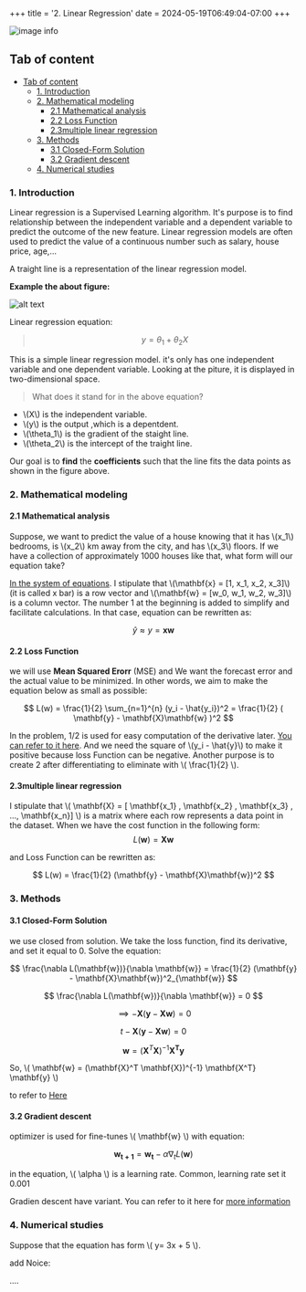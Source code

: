 +++
title = '2. Linear Regression'
date = 2024-05-19T06:49:04-07:00
+++
<!-- this is a code block for using mathematical symbols -->
<script src="https://polyfill.io/v3/polyfill.min.js?features=es6"></script>
<script id="MathJax-script" async src="https://cdn.jsdelivr.net/npm/mathjax@3/es5/tex-mml-chtml.js"></script>

<!-- This part includes the Javascript file -->
<script type="text/javascript" id="MathJax-script" async
  src="https://cdn.jsdelivr.net/npm/mathjax@3/es5/tex-mml-chtml.js">
</script>

<!-- this part configures it -->
<script type="text/x-mathjax-config">
MathJax.Hub.Config({
  tex2jax: {
    inlineMath: [['\\(','\\)']],
    displayMath: [['$$','$$'], ['\[','\]']],
    processEscapes: true,
    processEnvironments: true,
    skipTags: ['script', 'noscript', 'style', 'textarea', 'pre'],
    TeX: { equationNumbers: { autoNumber: "AMS" },
         extensions: ["AMSmath.js", "AMSsymbols.js"] }
  }
});
</script>


![image info](/images/2linear-regression-Head.png "Linear regression")

## Tab of content
- [Tab of content](#tab-of-content)
  - [1. Introduction](#1-introduction)
  - [2. Mathematical modeling](#2-mathematical-modeling)
    - [2.1 Mathematical analysis](#21-mathematical-analysis)
    - [2.2 Loss Function](#22-loss-function)
    - [2.3multiple linear regression](#23multiple-linear-regression)
  - [3. Methods](#3-methods)
    - [3.1 Closed-Form Solution](#31-closed-form-solution)
    - [3.2 Gradient descent](#32-gradient-descent)
  - [4. Numerical studies](#4-numerical-studies)

<!-- headings -->
<a id="Introduction"></a>
### 1. Introduction


Linear regression is a Supervised Learning algorithm. It's purpose is to find relationship between
the independent variable and a dependent variable to predict the outcome of the new feature. Linear regression models are often used to predict the value of a continuous number such as salary, house price, age,...

A traight line is a representation of the linear regression model.

**Example the about figure:**

![alt text](/images/2LinearRegression.png "Title")

  

<a id="equationone" style="text-decoration:none">Linear regression equation: </a>
> $$y = \theta_1 + \theta_2X $$  


This is a simple linear regression model. it's only has one independent variable and one dependent variable. Looking at the piture, it is displayed in two-dimensional space.

>What does it stand for in the above equation?
  - \\(X\\) is the independent variable.
  - \\(y\\) is the output ,which is a depentdent.
  - \\(\theta_1\\) is the gradient of the staight line.
  - \\(\theta_2\\) is the intercept of the traight line.


Our goal is to **find** the **coefficients** such that the line fits the data points as shown in the figure above.
<a id="Mathematical"></a>
### 2. Mathematical modeling


#### 2.1 Mathematical analysis
Suppose, we want to predict the value of a house knowing that it has \\(x_1\\) bedrooms, is \\(x_2\\) km away from the city, and has \\(x_3\\) floors. If we have a collection of approximately 1000 houses like that, what form will our equation take?

[In the system of equations](#equationone). I stipulate that \\(\mathbf{x} = [1, x_1, x_2, x_3]\\) (it is called x bar) is a row vector and \\(\mathbf{w} = [w_0, w_1, w_2, w_3]\\) is a column vector. The number 1 at the beginning is added to simplify and facilitate calculations. In that case, equation can be rewritten as:


<!-- https://www.baeldung.com/cs/latex-bold-math-symbols -->

$$
  \hat{y} \approx y= \mathbf{x} \mathbf{w}
$$

#### 2.2 Loss Function
we will use **Mean Squared Erorr** (MSE) and
We want the forecast error and the actual value to be minimized. In other words, we aim to make the equation below as small as possible:

$$
   L(w) = \frac{1}{2} \sum_{n=1}^{n} (y_i - \hat{y_i})^2 = \frac{1}{2} ( \mathbf{y} - \mathbf{X}\mathbf{w} )^2
$$

In the problem, 1/2 is used for easy computation of the derivative later. [ You can refer to it here](https://datascience.stackexchange.com/questions/53171/why-does-putting-a-1-2-in-front-of-the-squared-error-make-the-math-easier). And we need the square of \\(y_i - \hat{y}\\) to make it positive because loss Function can be negative. Another purpose is to create 2 after differentiating to eliminate with  \\( \frac{1}{2} \\).


#### 2.3multiple linear regression

I stipulate that \\(   \mathbf{X} = [ \mathbf{x_1} , \mathbf{x_2} , \mathbf{x_3} , ..., \mathbf{x_n}] \\) is a matrix where each row represents a data point in the dataset. When we have the cost function in the following form:
$$
  L( \mathbf{w}) = \mathbf{X} \mathbf{w}
$$


and Loss Function can be rewritten as:

$$
  L(w) = \frac{1}{2} (\mathbf{y} - \mathbf{X}\mathbf{w})^2 
$$


<a id="Methods  "></a>
### 3. Methods

#### 3.1 Closed-Form Solution

we use closed from solution. We take the loss function, find its derivative, and set it equal to 0. Solve the equation:


$$
  \frac{\nabla L(\mathbf{w})}{\nabla \mathbf{w}} =  \frac{1}{2} (\mathbf{y} - \mathbf{X}\mathbf{w})^2_{\mathbf{w}}
$$


$$
  \frac{\nabla L(\mathbf{w})}{\nabla \mathbf{w}} = 0 
$$


$$
  \implies - \mathbf{X} ( \mathbf{y} - \mathbf{X} \mathbf{w} ) = 0
$$


$$t
   -\mathbf{X} ( \mathbf{y} - \mathbf{X} \mathbf{w} ) = 0
$$


$$
  \mathbf{w} = (\mathbf{X}^T \mathbf{X})^{-1} \mathbf{X^T} \mathbf{y}
$$

So, \\( \mathbf{w} = (\mathbf{X}^T \mathbf{X})^{-1} \mathbf{X^T} \mathbf{y} \\)

to refer to [Here](/images/Derivative_MSE_LINEAR.png )


#### 3.2 Gradient descent

optimizer is used for fine-tunes \\( \mathbf{w} \\) with equation:

$$
  \mathbf{w_{t+1}} = \mathbf{w_{t}} - \alpha \nabla_{t} L(\mathbf{w})
$$

in the equation, \\( \alpha \\) is a learning rate. Common, learning rate set it 0.001

Gradien descent have variant. You can refer to it here for [more information](https://deepchecks.com/glossary/learning-rate-in-machine-learning/#:~:text=The%20learning%20rate%2C%20denoted%20by,network%20concerning%20the%20loss%20gradient%3E.)


### 4. Numerical studies

Suppose that the equation has form \\( y= 3x + 5 \\). 

add Noice:


....